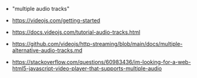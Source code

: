 - "multiple audio tracks"

- https://videojs.com/getting-started
- https://docs.videojs.com/tutorial-audio-tracks.html
- https://github.com/videojs/http-streaming/blob/main/docs/multiple-alternative-audio-tracks.md
- https://stackoverflow.com/questions/60983436/im-looking-for-a-web-html5-javascript-video-player-that-supports-multiple-audio
